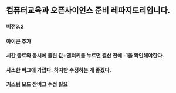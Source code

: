 ## 컴퓨터교육과 오픈사이언스 준비 레파지토리입니다.
#### 버전3.2
#### 아이콘 추가

#### 시간 종료와 동시에 틀린 값+엔터키를 누르면 결산 전에 -1을 확인해야한다.
#### 사소한 버그에 가깝다. 하지만 수정하는 게 좋겠다.
#### 커스텀 모드 잔버그 수정 필요